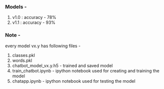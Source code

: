 ### Models - 
1. v1.0 : accuracy - 78%
2. v1.1 : accuracy - 93%

### Note - 
every model vx.y has following files - 
1. classes.pkl
2. words.pkl
3. chatbot_model_vx.y.h5  - trained and saved model
4. train_chatbot.ipynb - ipython notebook used for creating and training the model
5. chatapp.ipynb - ipython notebook used for testing the model
